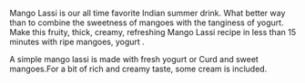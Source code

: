 Mango Lassi is our all time favorite Indian summer drink. What better way than to combine the sweetness of mangoes with the tanginess of yogurt. Make this fruity, thick, creamy, refreshing Mango Lassi recipe in less than 15 minutes with ripe mangoes, yogurt .

A simple mango lassi is made with fresh yogurt or Curd and sweet mangoes.For a bit of rich and creamy taste, some cream is included.